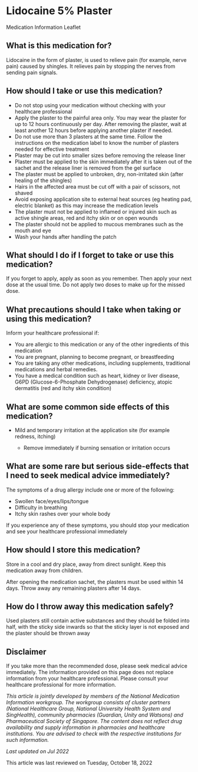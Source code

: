 # Lidocaine 5% Plaster

Medication Information Leaflet

What is this medication for?
----------------------------

Lidocaine in the form of plaster, is used to relieve pain (for example, nerve pain) caused by shingles. It relieves pain by stopping the nerves from sending pain signals.

How should I take or use this medication?
-----------------------------------------

* Do not stop using your medication without checking with your healthcare professional
* Apply the plaster to the painful area only. You may wear the plaster for up to 12 hours continuously per day. After removing the plaster, wait at least another 12 hours before applying another plaster if needed.
* Do not use more than 3 plasters at the same time. Follow the instructions on the medication label to know the number of plasters needed for effective treatment
* Plaster may be cut into smaller sizes before removing the release liner
* Plaster must be applied to the skin immediately after it is taken out of the sachet and the release liner is removed from the gel surface
* The plaster must be applied to unbroken, dry, non-irritated skin (after healing of the shingles)
* Hairs in the affected area must be cut off with a pair of scissors, not shaved
* Avoid exposing application site to external heat sources (eg heating pad, electric blanket) as this may increase the medication levels
* The plaster must not be applied to inflamed or injured skin such as active shingle areas, red and itchy skin or on open wounds
* The plaster should not be applied to mucous membranes such as the mouth and eye
* Wash your hands after handling the patch

What should I do if I forget to take or use this medication?
------------------------------------------------------------

If you forget to apply, apply as soon as you remember. Then apply your next dose at the usual time. Do not apply two doses to make up for the missed dose.

What precautions should I take when taking or using this medication?
--------------------------------------------------------------------

Inform your healthcare professional if:

* You are allergic to this medication or any of the other ingredients of this medication
* You are pregnant, planning to become pregnant, or breastfeeding
* You are taking any other medications, including supplements, traditional medications and herbal remedies.
* You have a medical condition such as heart, kidney or liver disease, G6PD (Glucose-6-Phosphate Dehydrogenase) deficiency, atopic dermatitis (red and itchy skin condition)

What are some common side effects of this medication?
-----------------------------------------------------

* Mild and temporary irritation at the application site (for example redness, itching)

  + Remove immediately if burning sensation or irritation occurs

What are some rare but serious side-effects that I need to seek medical advice immediately?
-------------------------------------------------------------------------------------------

The symptoms of a drug allergy include one or more of the following:

* Swollen face/eyes/lips/tongue
* Difficulty in breathing
* Itchy skin rashes over your whole body

If you experience any of these symptoms, you should stop your medication and see your healthcare professional immediately

How should I store this medication?
-----------------------------------

Store in a cool and dry place, away from direct sunlight. Keep this medication away from children.

After opening the medication sachet, the plasters must be used within 14 days. Throw away any remaining plasters after 14 days.

How do I throw away this medication safely?
-------------------------------------------

Used plasters still contain active substances and they should be folded into half, with the sticky side inwards so that the sticky layer is not exposed and the plaster should be thrown away

Disclaimer
----------

If you take more than the recommended dose, please seek medical advice immediately. The information provided on this page does not replace information from your healthcare professional. Please consult your healthcare professional for more information.

*This article is jointly developed by members of the National Medication Information workgroup. The workgroup consists of cluster partners (National Healthcare Group, National University Health System and SingHealth), community pharmacies (Guardian, Unity and Watsons) and Pharmaceutical Society of Singapore. The content does not reflect drug availability and supply information in pharmacies and healthcare institutions. You are advised to check with the respective institutions for such information.*

*Last updated on Jul 2022*

This article was last reviewed on
Tuesday, October 18, 2022